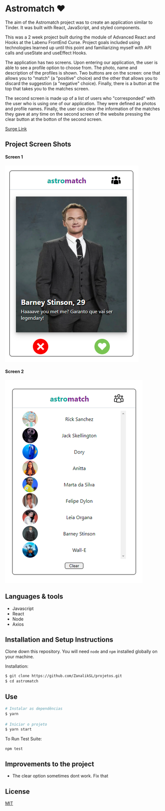 # Astromatch :heart:

The aim of the Astromatch project was to create an application similar to Tinder. It was built with React, JavaScript, and styled components.

This was a 2 week project built during the module of Advanced React and Hooks at the Labenu FrontEnd Curse. Project goals included using technologies learned up until this point and familiarizing myself with API calls and useState and useEffect Hooks.  

The application has two screens. Upon entering our application, the user is able to see a profile option to choose from. The photo, name and description of the profiles is shown. Two buttons are on the screen: one that allows you to "match" (a "positive" choice) and the other that allows you to discard the suggestion (a "negative" choice). Finally, there is a button at the top that takes you to the matches screen.  

The second screen is made up of a list of users who "corresponded" with the user who is using one of our application. They were defined as photos and profile names. Finally, the user can clear the information of the matches they gave at any time on the second screen of the website pressing the clear button at the botton of the second screen.

[Surge Link](https://useful-soda.surge.sh/)

## Project Screen Shots

#### Screen 1
![alt text](src/Assets/screen1.PNG)
#### Screen 2
![alt text](src/Assets/screen2.PNG)

## Languages & tools

- Javascript
- React
- Node
- Axios

## Installation and Setup Instructions


Clone down this repository. You will need `node` and `npm` installed globally on your machine.  

Installation:

```bash
$ git clone https://github.com/ZanalikSL/projetos.git
$ cd astromatch
```
## Use

```bash
# Instalar as dependências
$ yarn

# Iniciar o projeto
$ yarn start
```

To Run Test Suite:  

`npm test`  

## Improvements to the project

- The clear option sometimes dont work. Fix that

## License

[MIT](https://choosealicense.com/licenses/mit/)
